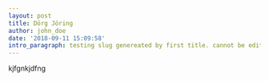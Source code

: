 ```yaml
---
layout: post
title: Dörg Jöring
author: john_doe
date: '2018-09-11 15:09:58'
intro_paragraph: testing slug genereated by first title. cannot be edited. will not publish
---
```

kjfgnkjdfng
